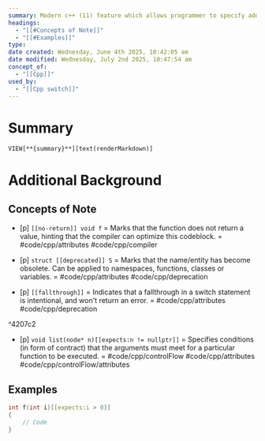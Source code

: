 ```yaml
---
summary: Modern c++ (11) feature which allows programmer to specify additional information to the compiler to enforce constraints, optimize certain pieces of code, or do specific code generation. Acts as an annotation or a note to the compiler which provides additional information about the code.
headings:
  - "[[#Concepts of Note]]"
  - "[[#Examples]]"
type: 
date created: Wednesday, June 4th 2025, 10:42:05 am
date modified: Wednesday, July 2nd 2025, 10:47:54 am
concept_of:
  - "[[Cpp]]"
used_by:
  - "[[Cpp switch]]"
---
```


# Summary
`VIEW[**{summary}**][text(renderMarkdown)]`

# Additional Background
## Concepts of Note
- [p] `[[no-return]] void f` = Marks that the function does not return a value, hinting that the compiler can optimize this codeblock. = #code/cpp/attributes #code/cpp/compiler 
<!--ID: 1751434091756-->

- [p] `struct [[deprecated]] S` = Marks that the name/entity has become obsolete. Can be applied to namespaces, functions, classes or variables. = #code/cpp/attributes #code/cpp/deprecation
<!--ID: 1751434091760-->

- [p] `[[fallthrough]]` = Indicates that a fallthrough in a switch statement is intentional, and won't return an error. = #code/cpp/attributes #code/cpp/deprecation
<!--ID: 1751434091764-->
 ^4207c2
- [p] `void list(node* n)[[expects:n != nullptr]]` = Specifies conditions (in form of contract) that the arguments must meet for a particular function to be executed. = #code/cpp/controlFlow #code/cpp/attributes #code/cpp/controlFlow/attributes
<!--ID: 1751434091768-->

## Examples
```cpp
int f(int i)[[expects:i > 0]]
{
    // Code
}
```